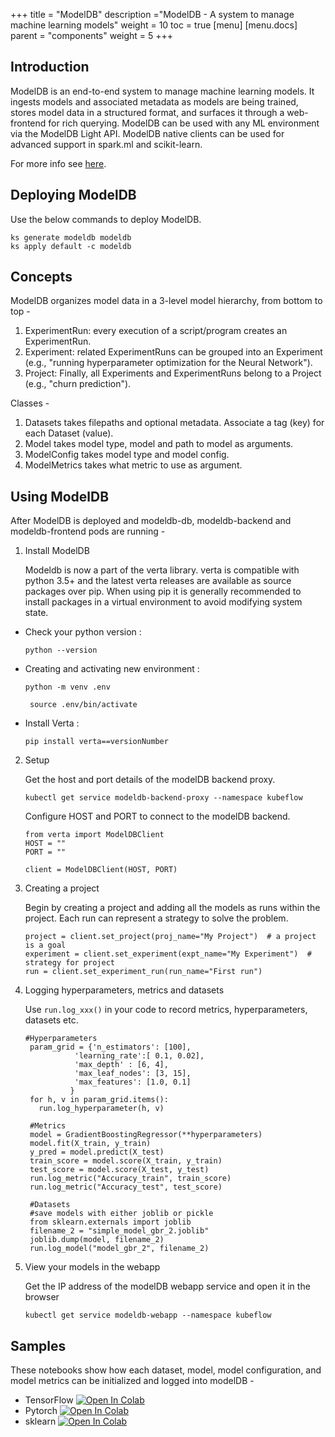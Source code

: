 +++
title = "ModelDB"
description ="ModelDB - A system to manage machine learning models"
weight = 10
toc = true
[menu]
[menu.docs]
  parent = "components"
  weight = 5
+++

## Introduction

ModelDB is an end-to-end system to manage machine learning models. It ingests models and associated metadata as models are being trained, stores model data in a structured format, and surfaces it through a web-frontend
for rich querying. ModelDB can be used with any ML environment via the ModelDB Light API. ModelDB native clients can be used for advanced support in spark.ml and scikit-learn.

For more info see [here](https://github.com/mitdbg/modeldb#overview).

## Deploying ModelDB

Use the below commands to deploy ModelDB.

```
ks generate modeldb modeldb
ks apply default -c modeldb
```

## Concepts
 
ModelDB organizes model data in a 3-level model hierarchy, from bottom to top - 

1. ExperimentRun: every execution of a script/program creates an ExperimentRun.
1. Experiment: related ExperimentRuns can be grouped into an Experiment (e.g., "running hyperparameter optimization for the Neural Network"). 
1. Project: Finally, all Experiments and ExperimentRuns belong to a Project (e.g., "churn prediction").

Classes -

1. Datasets takes  filepaths and optional metadata. Associate a tag (key) for each Dataset (value).
1. Model takes model type, model and path to model as arguments.
1. ModelConfig takes model type and model config.
1. ModelMetrics takes what metric to use as argument.

## Using ModelDB

After ModelDB is deployed and modeldb-db, modeldb-backend and modeldb-frontend pods are running - 

1. Install ModelDB
    
    Modeldb is now a part of the verta library. verta is compatible with python 3.5+ and the latest verta releases are available as source packages over pip. When using pip it is generally recommended to install packages in a virtual environment to avoid modifying system state.
  
  - Check your python version : 
  
    ```python --version```
    
  -  Creating and activating new environment : 

     ```python -m venv .env```
  
     ``` source .env/bin/activate```

  - Install Verta :
  
    ```pip install verta==versionNumber```
  
2. Setup

    Get the host and port details of the modelDB backend proxy.
    ```
    kubectl get service modeldb-backend-proxy --namespace kubeflow
    ```
    Configure HOST and PORT to connect to the modelDB backend. 
    ```
    from verta import ModelDBClient
    HOST = ""
    PORT = ""

    client = ModelDBClient(HOST, PORT)
    ```
3. Creating a project
    
    Begin by creating a project and adding all the models as runs within the project. Each run can represent a strategy to solve the problem. 

     ```
     project = client.set_project(proj_name="My Project")  # a project is a goal
     experiment = client.set_experiment(expt_name="My Experiment")  # strategy for project
     run = client.set_experiment_run(run_name="First run")
     ```
   
4. Logging hyperparameters, metrics and datasets

   Use ```run.log_xxx()``` in your code to record metrics, hyperparameters, datasets etc.
    
   ```
   #Hyperparameters
    param_grid = {'n_estimators': [100],
              'learning_rate':[ 0.1, 0.02],
              'max_depth' : [6, 4],
              'max_leaf_nodes': [3, 15],
              'max_features': [1.0, 0.1]
             }
    for h, v in param_grid.items():
      run.log_hyperparameter(h, v)
      
    #Metrics
    model = GradientBoostingRegressor(**hyperparameters)
    model.fit(X_train, y_train)
    y_pred = model.predict(X_test)
    train_score = model.score(X_train, y_train)
    test_score = model.score(X_test, y_test)
    run.log_metric("Accuracy_train", train_score)
    run.log_metric("Accuracy_test", test_score)
    
    #Datasets
    #save models with either joblib or pickle
    from sklearn.externals import joblib
    filename_2 = "simple_model_gbr_2.joblib"
    joblib.dump(model, filename_2)
    run.log_model("model_gbr_2", filename_2)
   ```
   
5. View your models in the webapp

    Get the IP address of the modelDB webapp service and open it in the browser
    ```
    kubectl get service modeldb-webapp --namespace kubeflow
    ```

## Samples
These notebooks show how each dataset, model, model configuration, and model metrics can be initialized and logged into modelDB - 

* TensorFlow [![Open In Colab](https://colab.research.google.com/assets/colab-badge.svg)](https://colab.research.google.com/github/VertaAI/modeldb-client/blob/development/workflows/demos/tensorflow.ipynb)
* Pytorch [![Open In Colab](https://colab.research.google.com/assets/colab-badge.svg)](https://colab.research.google.com/github/VertaAI/modeldb-client/blob/development/workflows/demos/pytorch.ipynb)
* sklearn [![Open In Colab](https://colab.research.google.com/assets/colab-badge.svg)](https://colab.research.google.com/github/VertaAI/modeldb-client/blob/development/workflows/demos/sklearn.ipynb)
